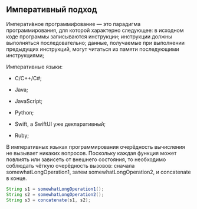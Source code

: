 ## Императивный подход

Императи́вное программи́рование — это парадигма программирования, для которой характерно следующее: в исходном коде программы записываются инструкции; инструкции должны выполняться последовательно; данные, получаемые при выполнении предыдущих инструкций, могут читаться из памяти последующими инструкциями;

Императивные языки:

* C/C++/C#;

* Java;

* JavaScript;

* Python; 

* Swift, а SwiftUI уже декларативный;

* Ruby;

В императивных языках программирования очерёдность вычисления не вызывает никаких вопросов. Поскольку каждая функция может повлиять или зависеть от внешнего состояния, то необходимо соблюдать чёткую очерёдность вызовов: сначала somewhatLongOperation1, затем somewhatLongOperation2, и concatenate в конце.

```java
String s1 = somewhatLongOperation1();
String s2 = somewhatLongOperation2();
String s3 = concatenate(s1, s2);
```





